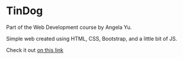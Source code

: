 # TinDog

Part of the Web Development course by Angela Yu. 

Simple web created using HTML, CSS, Bootstrap, and a little bit of JS.

Check it out [on this link](https://iggynp.github.io/TinDog/)

